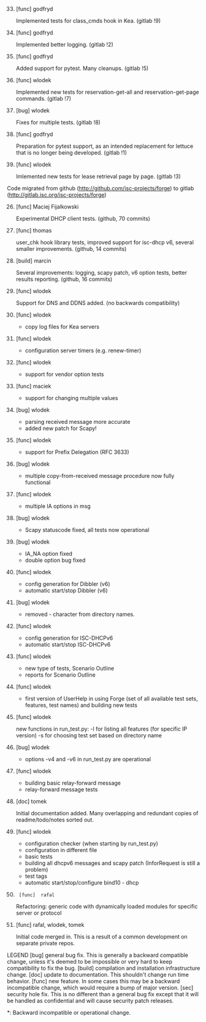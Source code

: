33.	[func]		godfryd

	Implemented tests for class_cmds hook in Kea.
	(gitlab !9)

32.	[func]		godfryd

	Implemented better logging.
	(gitlab !2)

31.	[func]		godfryd

	Added support for pytest. Many cleanups.
	(gitlab !5)

30.	[func]		wlodek

	Implemented new tests for reservation-get-all and reservation-get-page
	commands.
	(gitlab !7)

29.	[bug]		wlodek

	Fixes for multiple tests.
	(gitlab !8)

28.	[func]		godfryd

	Preparation for pytest support, as an intended replacement for lettuce
	that is no longer being developed.
	(gitlab !1)

27.	[func]		wlodek

	Imlemented new tests for lease retrieval page by page.
	(gitlab !3)

Code migrated from github (http://github.com/isc-projects/forge)
            to gitlab (http://gitlab.isc.org/isc-projects/forge)

26.	[func]		Maciej Fijalkowski

	Experimental DHCP client tests.
	(github, 70 commits)

25.	[func]		thomas

	user_chk hook library tests, improved support for isc-dhcp v6,
	several smaller improvements.
	(github, 14 commits)

24.	[build]		marcin

	Several improvements: logging, scapy patch, v6 option tests,
	better results reporting.
	(github, 16 commits)

23.	[func]	wlodek

	Support for DNS and DDNS added.
	(no backwards compatibility)

22.	[func]	wlodek

	- copy log files for Kea servers

21.	[func]	wlodek

    - configuration server timers (e.g. renew-timer)

20.	[func] 	wlodek

	- support for vendor option tests

19. [func]	maciek

	- support for changing multiple values

18. [bug]	wlodek

	- parsing received message more accurate
	- added new patch for Scapy!

17.	[func]	wlodek

	- support for Prefix Delegation (RFC 3633)

16.	[bug]	wlodek

	- multiple copy-from-received message procedure now fully functional

15.	[func]	wlodek

	- multiple IA options in msg

14.	[bug]	wlodek

	- Scapy statuscode fixed, all tests now operational

13.	[bug]	wlodek

	- IA_NA option fixed
	- double option bug fixed

12.	[func]	wlodek

	- config generation for Dibbler (v6)
	- automatic start/stop Dibbler (v6)

11.	[bug]	wlodek

	- removed - character from directory names.

10.	[func]	wlodek

	- config generation for ISC-DHCPv6
	- automatic start/stop ISC-DHCPv6

9. 	[func]	wlodek

	- new type of tests, Scenario Outline
	- reports for Scenario Outline

8.	[func]	wlodek

	- first version of UserHelp in using Forge (set of all available
	test sets, features, test names) and building new tests

7.	[func]	wlodek

	new functions in run_test.py:
	-l for listing all features (for specific IP version)
	-s for choosing test set based on directory name

6.	[bug]	wlodek

	- options -v4 and -v6 in run_test.py are operational

5.	[func]	wlodek

	- building basic relay-forward message
	- relay-forward message tests

4.	[doc]	tomek

	Initial documentation added. Many overlapping and redundant copies
	of readme/todo/notes sorted out.

3.	[func]	wlodek

	- configuration checker (when starting by run_test.py)
	- configuration in different file
	- basic tests
	- building all dhcpv6 messages and scapy patch (InforRequest is
	  still a problem)
	- test tags
	- automatic start/stop/configure bind10 - dhcp

2.      [func]	rafal

	Refactoring: generic code with dynamically loaded modules for
	specific server or protocol

1.	[func]	rafal, wlodek, tomek

	Initial code merged in. This is a result of a common development
	on separate private repos.

LEGEND
[bug] 	general bug fix.  This is generally a backward compatible change,
	unless it's deemed to be impossible or very hard to keep
	compatibility to fix the bug.
[build] compilation and installation infrastructure change.
[doc] 	update to documentation. This shouldn't change run time behavior.
[func] 	new feature.  In some cases this may be a backward incompatible
	change, which would require a bump of major version.
[sec] 	security hole fix. This is no different than a general bug
	fix except that it will be handled as confidential and will cause
	security patch releases.

*: Backward incompatible or operational change.

